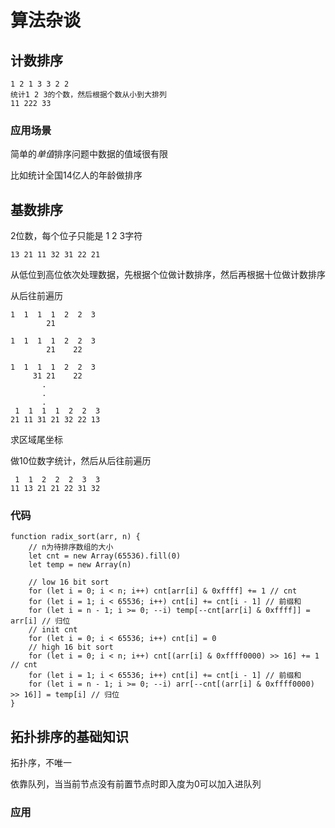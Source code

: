 # 算法杂谈
## 计数排序
```
1 2 1 3 3 2 2
统计1 2 3的个数，然后根据个数从小到大排列
11 222 33
```
### 应用场景
简单的*单值*排序问题中数据的值域很有限

比如统计全国14亿人的年龄做排序
## 基数排序
2位数，每个位子只能是 1 2 3字符
```
13 21 11 32 31 22 21
```
从低位到高位依次处理数据，先根据个位做计数排序，然后再根据十位做计数排序

从后往前遍历
```
1  1  1  1  2  2  3
        21

1  1  1  1  2  2  3
        21    22

1  1  1  1  2  2  3
     31 21    22
       .
       .
       .
 1  1  1  1  2  2  3
21 11 31 21 32 22 13
```
求区域尾坐标

做10位数字统计，然后从后往前遍历
```
 1  1  2  2  2  3  3
11 13 21 21 22 31 32
```

### 代码
```
function radix_sort(arr, n) {
    // n为待排序数组的大小
    let cnt = new Array(65536).fill(0)
    let temp = new Array(n)

    // low 16 bit sort
    for (let i = 0; i < n; i++) cnt[arr[i] & 0xffff] += 1 // cnt
    for (let i = 1; i < 65536; i++) cnt[i] += cnt[i - 1] // 前缀和
    for (let i = n - 1; i >= 0; --i) temp[--cnt[arr[i] & 0xffff]] = arr[i] // 归位
    // init cnt
    for (let i = 0; i < 65536; i++) cnt[i] = 0
    // high 16 bit sort
    for (let i = 0; i < n; i++) cnt[(arr[i] & 0xffff0000) >> 16] += 1 // cnt
    for (let i = 1; i < 65536; i++) cnt[i] += cnt[i - 1] // 前缀和
    for (let i = n - 1; i >= 0; --i) arr[--cnt[(arr[i] & 0xffff0000) >> 16]] = temp[i] // 归位
}
```
## 拓扑排序的基础知识
拓扑序，不唯一

依靠队列，当当前节点没有前置节点时即入度为0可以加入进队列

### 应用
